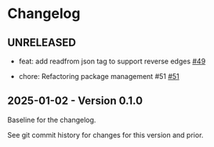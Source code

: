 # Changelog

## UNRELEASED

- feat: add readfrom json tag to support reverse edges
  [#49](https://github.com/hypermodeinc/modusDB/pull/49)

- chore: Refactoring package management #51 [#51](https://github.com/hypermodeinc/modusDB/pull/51)

## 2025-01-02 - Version 0.1.0

Baseline for the changelog.

See git commit history for changes for this version and prior.
